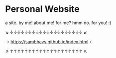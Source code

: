 # Personal Website
a site. by me! about me! for me? hmm no. for you! :)


↘ ↓↓↓↓↓↓↓↓↓↓↓↓↓↓↓↓↓↓↓↓ ↙


→ https://sambhavs.github.io/index.html ←


↗ ↑↑↑↑↑↑↑↑↑↑↑↑↑↑↑↑↑↑↑↑ ↖
